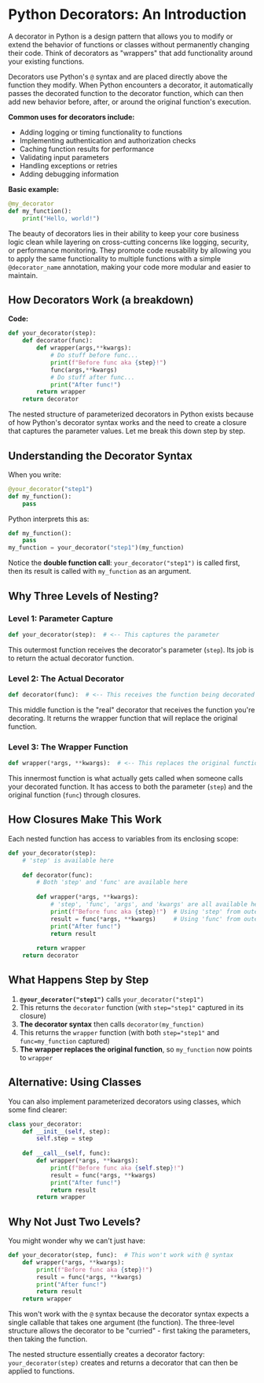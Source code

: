 # Python Decorators: An Introduction

A decorator in Python is a design pattern that allows you to modify or extend the behavior of functions or classes without permanently changing their code. Think of decorators as "wrappers" that add functionality around your existing functions.

Decorators use Python's `@` syntax and are placed directly above the function they modify. When Python encounters a decorator, it automatically passes the decorated function to the decorator function, which can then add new behavior before, after, or around the original function's execution.

**Common uses for decorators include:**
- Adding logging or timing functionality to functions
- Implementing authentication and authorization checks
- Caching function results for performance
- Validating input parameters
- Handling exceptions or retries
- Adding debugging information

**Basic example:**
```python
@my_decorator
def my_function():
    print("Hello, world!")
```

The beauty of decorators lies in their ability to keep your core business logic clean while layering on cross-cutting concerns like logging, security, or performance monitoring. They promote code reusability by allowing you to apply the same functionality to multiple functions with a simple `@decorator_name` annotation, making your code more modular and easier to maintain.

## How Decorators Work (a breakdown)
**Code:**
```python
def your_decorator(step):
    def decorator(func):
        def wrapper(args,**kwargs):
            # Do stuff before func...
            print(f"Before func aka {step}!") 
            func(args,**kwargs)
            # Do stuff after func...
            print("After func!")
        return wrapper
    return decorator
```
The nested structure of parameterized decorators in Python exists because of how Python's decorator syntax works and the need to create a closure that captures the parameter values. Let me break this down step by step.

## Understanding the Decorator Syntax

When you write:
```python
@your_decorator("step1")
def my_function():
    pass
```

Python interprets this as:
```python
def my_function():
    pass
my_function = your_decorator("step1")(my_function)
```

Notice the **double function call**: `your_decorator("step1")` is called first, then its result is called with `my_function` as an argument.

## Why Three Levels of Nesting?

### Level 1: Parameter Capture
```python
def your_decorator(step):  # <-- This captures the parameter
```
This outermost function receives the decorator's parameter (`step`). Its job is to return the actual decorator function.

### Level 2: The Actual Decorator
```python
def decorator(func):  # <-- This receives the function being decorated
```
This middle function is the "real" decorator that receives the function you're decorating. It returns the wrapper function that will replace the original function.

### Level 3: The Wrapper Function
```python
def wrapper(*args, **kwargs):  # <-- This replaces the original function
```
This innermost function is what actually gets called when someone calls your decorated function. It has access to both the parameter (`step`) and the original function (`func`) through closures.

## How Closures Make This Work

Each nested function has access to variables from its enclosing scope:

```python
def your_decorator(step):
    # 'step' is available here
    
    def decorator(func):
        # Both 'step' and 'func' are available here
        
        def wrapper(*args, **kwargs):
            # 'step', 'func', 'args', and 'kwargs' are all available here
            print(f"Before func aka {step}!")  # Using 'step' from outer scope
            result = func(*args, **kwargs)     # Using 'func' from outer scope
            print("After func!")
            return result
        
        return wrapper
    return decorator
```

## What Happens Step by Step

1. **`@your_decorator("step1")`** calls `your_decorator("step1")`
2. This returns the `decorator` function (with `step="step1"` captured in its closure)
3. **The decorator syntax** then calls `decorator(my_function)`
4. This returns the `wrapper` function (with both `step="step1"` and `func=my_function` captured)
5. **The wrapper replaces the original function**, so `my_function` now points to `wrapper`

## Alternative: Using Classes

You can also implement parameterized decorators using classes, which some find clearer:

```python
class your_decorator:
    def __init__(self, step):
        self.step = step
    
    def __call__(self, func):
        def wrapper(*args, **kwargs):
            print(f"Before func aka {self.step}!")
            result = func(*args, **kwargs)
            print("After func!")
            return result
        return wrapper
```

## Why Not Just Two Levels?

You might wonder why we can't just have:
```python
def your_decorator(step, func):  # This won't work with @ syntax
    def wrapper(*args, **kwargs):
        print(f"Before func aka {step}!")
        result = func(*args, **kwargs)
        print("After func!")
        return result
    return wrapper
```

This won't work with the `@` syntax because the decorator syntax expects a single callable that takes one argument (the function). The three-level structure allows the decorator to be "curried" - first taking the parameters, then taking the function.

The nested structure essentially creates a decorator factory: `your_decorator(step)` creates and returns a decorator that can then be applied to functions.
